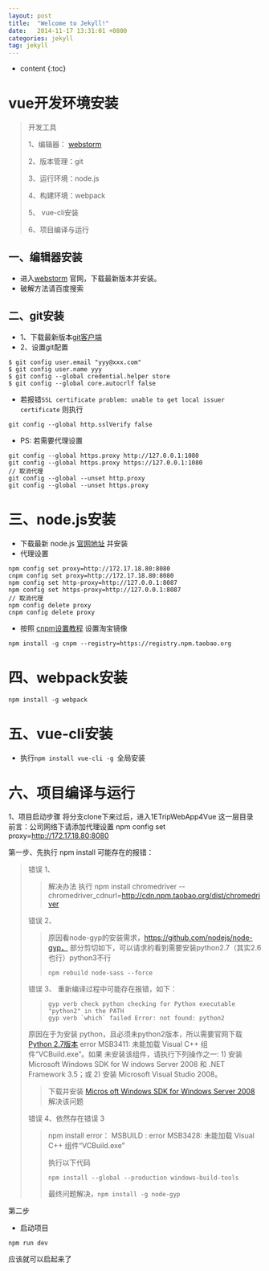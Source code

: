 ```yaml
---
layout: post
title:  "Welcome to Jekyll!"
date:   2014-11-17 13:31:01 +0800
categories: jekyll
tag: jekyll
---
```


* content
{:toc}

# vue开发环境安装

> 开发工具
> 
> 1、编辑器： [webstorm](http://www.jetbrains.com/webstorm/) 
>
> 2、版本管理：git
>
> 3、运行环境：node.js
>
> 4、构建环境：webpack
>
> 5、 vue-cli安装
>
> 6、项目编译与运行

## 一、编辑器安装

* 进入[webstorm](http://www.jetbrains.com/webstorm/) 官网，下载最新版本并安装。
* 破解方法请百度搜索

## 二、git安装

* 1、下载最新版本[git客户端](https://git-scm.com/downloads)
* 2、设置git配置
```
$ git config user.email "yyy@xxx.com"
$ git config user.name yyy
$ git config --global credential.helper store
$ git config --global core.autocrlf false
```

* 若报错`SSL certificate problem: unable to get local issuer certificate` 则执行
```
git config --global http.sslVerify false
```
* PS: 若需要代理设置
```$xslt
git config --global https.proxy http://127.0.0.1:1080
git config --global https.proxy https://127.0.0.1:1080
// 取消代理
git config --global --unset http.proxy
git config --global --unset https.proxy
```

# 三、node.js安装
* 下载最新 node.js [官网地址](https://nodejs.org/zh-cn/download/) 并安装
* 代理设置
```
npm config set proxy=http://172.17.18.80:8080
cnpm config set proxy=http://172.17.18.80:8080
npm config set http-proxy=http://127.0.0.1:8087
npm config set https-proxy=http://127.0.0.1:8087
// 取消代理
npm config delete proxy
cnpm config delete proxy
```
* 按照 [cnpm设置教程](http://npm.taobao.org/) 设置淘宝镜像
```
npm install -g cnpm --registry=https://registry.npm.taobao.org
```

# 四、webpack安装
```
npm install -g webpack
```

# 五、vue-cli安装
* 执行`npm install vue-cli -g `全局安装

# 六、项目编译与运行
1、项目启动步骤
 将分支clone下来过后，进入1ETripWebApp4Vue 这一层目录
前言：公司网络下请添加代理设置
npm config set proxy=http://172.17.18.80:8080

第一步、先执行
npm install
可能存在的报错：
> 错误 1、
>> 解决办法
>> 执行
 npm install chromedriver --chromedriver_cdnurl=http://cdn.npm.taobao.org/dist/chromedriver 
>
> 错误 2、
>> 原因看node-gyp的安装需求，https://github.com/nodejs/node-gyp， 部分剪切如下，可以请求的看到需要安装python2.7（其实2.6也行）python3不行
>>  
>> `npm rebuild node-sass --force`
>
> 错误 3、 重新编译过程中可能存在报错，如下： 
>> ```
>> gyp verb check python checking for Python executable "python2" in the PATH
>> gyp verb `which` failed Error: not found: python2
>> ```
>
> 原因在于为安装 python，且必须未python2版本，所以需要官网下载[Python 2.7版本](https://www.python.org/downloads/windows/)
> error MSB3411: 未能加载 Visual C++ 组件“VCBuild.exe”。如果
未安装该组件，请执行下列操作之一: 1) 安装 Microsoft Windows SDK for W
indows Server 2008 和 .NET Framework 3.5；或 2) 安装 Microsoft Visual Studio 2008。
>> 下载并安装 [Micros oft Windows SDK for Windows Server 2008](https://www.microsoft.com/en-us/download/confirmation.aspx?id=11310) 解决该问题
>
> 错误 4、依然存在错误 3
>> npm install error： MSBUILD : error MSB3428: 未能加载 Visual C++ 组件“VCBuild.exe”
>> 
>> 执行以下代码
>> ```
>> npm install --global --production windows-build-tools
>> ```
>> 最终问题解决，`npm install -g node-gyp`


第二步
* 启动项目
```
npm run dev 
```
应该就可以启起来了